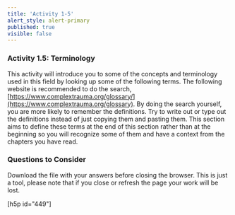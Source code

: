 ```yaml
---
title: 'Activity 1-5'
alert_style: alert-primary
published: true
visible: false
---
```


### Activity 1.5: Terminology
This activity will introduce you to some of the concepts and terminology used in this field by looking up some of the following terms. The following website is recommended to do the search, [https://www.complextrauma.org/glossary/](https://www.complextrauma.org/glossary). By doing the search yourself, you are more likely to remember the definitions. Try to write out or type out the definitions instead of just copying them and pasting them. This section aims to define these terms at the end of this section rather than at the beginning so you will recognize some of them and have a context from the chapters you have read.

### Questions to Consider

Download the file with your answers before closing the browser. This is just a tool, please note that if you close or refresh the page your work will be lost.

[h5p id="449"]
